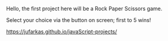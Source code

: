 Hello, the first project here will be a Rock Paper Scissors game.

Select your choice via the button on screen; first to 5 wins!

https://jufarkas.github.io/javaScript-projects/
